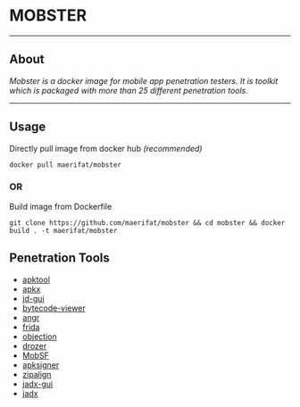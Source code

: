 # MOBSTER
---

## About

*Mobster is a docker image for mobile app penetration testers. It is toolkit which is packaged with more than 25 different penetration tools.*

---

## Usage

Directly pull image from docker hub *(recommended)*
```
docker pull maerifat/mobster
```
### OR

Build image from Dockerfile

```
git clone https://github.com/maerifat/mobster && cd mobster && docker build . -t maerifat/mobster
```

## Penetration Tools
- [apktool](https://github.com/iBotPeaches/Apktool)
- [apkx](https://github.com/muellerberndt/apkx)
- [jd-gui](https://github.com/java-decompiler/jd-gui)
- [bytecode-viewer](https://github.com/Konloch/bytecode-viewer)
- [angr](https://github.com/angr/angr)
- [frida](https://github.com/angr/angr)
- [objection](https://github.com/sensepost/objection)
- [drozer](https://github.com/FSecureLABS/drozer)
- [MobSF](https://github.com/MobSF/Mobile-Security-Framework-MobSF)
- [apksigner](https://developer.android.com/studio/command-line/apksigner)
- [zipalign](https://developer.android.com/studio/command-line/zipalign)
- [jadx-gui](https://github.com/skylot/jadx)
- [jadx]([jadx-gui](https://github.com/skylot/jadx))
